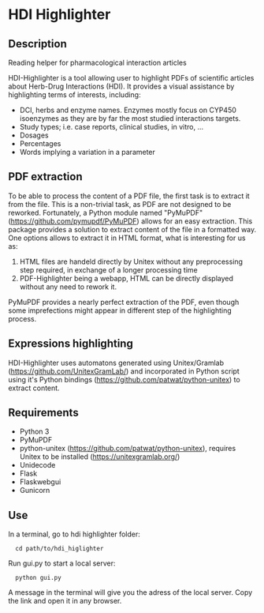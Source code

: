 # HDI Highlighter

## Description 

Reading helper for pharmacological interaction articles

HDI-Highlighter is a tool allowing user to highlight PDFs of scientific articles about Herb-Drug Interactions (HDI).
It provides a visual assistance by highlighting terms of interests, including: 

- DCI, herbs and enzyme names. Enzymes mostly focus on CYP450 isoenzymes as they are by far the most studied interactions targets.
- Study types; i.e. case reports, clinical studies, in vitro, ...
- Dosages
- Percentages
- Words implying a variation in a parameter

## PDF extraction

To be able to process the content of a PDF file, the first task is to extract it from the file. This is a non-trivial task, as PDF are not designed to be reworked. Fortunately, a Python module named "PyMuPDF" (https://github.com/pymupdf/PyMuPDF) allows for an easy extraction. This package provides a solution to extract content of the file in a formatted way. One options allows to extract it in HTML format, what is interesting for us as:

1. HTML files are handeld directly by Unitex without any preprocessing step required, in exchange of a longer processing time
2. PDF-Highlighter being a webapp, HTML can be directly displayed without any need to rework it.

PyMuPDF provides a nearly perfect extraction of the PDF, even though some imprefections might appear in different step of the highlighting process. 

## Expressions highlighting

HDI-Highlighter uses automatons generated using Unitex/Gramlab (https://github.com/UnitexGramLab/) and incorporated in Python script using it's Python bindings (https://github.com/patwat/python-unitex) to extract content. 

## Requirements

- Python 3
- PyMuPDF
- python-unitex (https://github.com/patwat/python-unitex), requires Unitex to be installed (https://unitexgramlab.org/)
- Unidecode
- Flask
- Flaskwebgui
- Gunicorn

## Use

In a terminal, go to hdi highlighter folder:
```
  cd path/to/hdi_higlighter 
```
Run gui.py to start a local server:
```
  python gui.py
```
A message in the terminal will give you the adress of the local server. Copy the link and open it in any browser.
